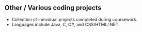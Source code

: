 ## Other / Various coding projects
   - Collection of individual projects completed during coursework.
   - Languages include Java, C, C#, and CSS/HTML/.NET.
